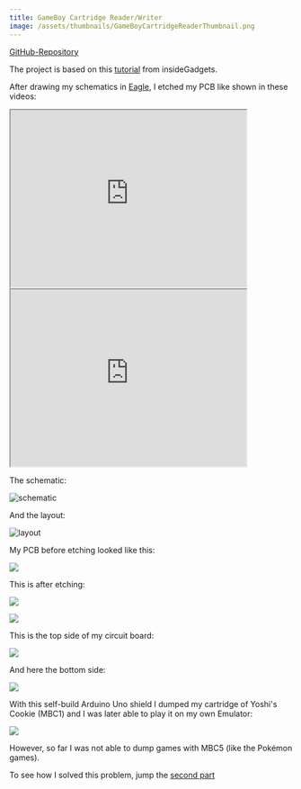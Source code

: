```yaml
---
title: GameBoy Cartridge Reader/Writer
image: /assets/thumbnails/GameBoyCartridgeReaderThumbnail.png
---
```


[GitHub-Repository](https://github.com/FelixWeichselgartner/GB-Cartridge-Reader-Writer)

The project is based on this [tutorial](https://www.insidegadgets.com/2011/03/19/gbcartread-arduino-based-gameboy-cart-reader-%E2%80%93-part-1-read-the-rom/) from insideGadgets.

After drawing my schematics in [Eagle](https://www.autodesk.de/products/eagle/overview), I etched my PCB like shown in these videos:

<iframe width="420" height="315"
src="https://www.youtube.com/embed/YJgX9Na4rWw">
</iframe>

<iframe width="420" height="315"
src="https://www.youtube.com/embed/6uInan-TjiA">
</iframe>

The schematic:

![schematic](https://raw.githubusercontent.com/FelixWeichselgartner/GB-Cartridge-Reader-Writer/master/prototype/schematic.png)

And the layout:

![layout](https://raw.githubusercontent.com/FelixWeichselgartner/GB-Cartridge-Reader-Writer/master/prototype/layout.png?token=AJ66GXZ4LUZLPHZ6WQAJ2S27YLLKW)

My PCB before etching looked like this: 

![](/assets/img/CartridgeReader_pre_etching.jpg)

This is after etching:

![](/assets/img/CartridgeReader_raw_top.jpg)

![](/assets/img/CartridgeReader_raw_bottom.jpg)

This is the top side of my circuit board:

![](/assets/img/CartridgeReader_top.jpg)

And here the bottom side:

![](/assets/img/CartridgeReader_bottom.jpg)

With this self-build Arduino Uno shield I dumped my cartridge of Yoshi's Cookie (MBC1) and I was later able to play it on my own Emulator:

![](/assets/img/Yoshis_Cookie.bmp)

However, so far I was not able to dump games with MBC5 (like the Pokémon games).

To see how I solved this problem, jump the [second part](https://felixweichselgartner.github.io/2020/11/28/GB_Cartridge_Reader_Writer_continued.html)
